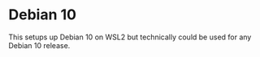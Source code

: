 # Debian 10

This setups up Debian 10 on WSL2 but technically could be used for any Debian 10 release.
